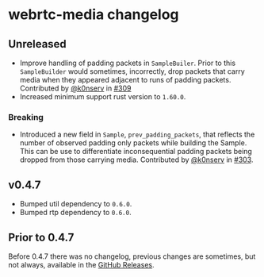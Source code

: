 # webrtc-media changelog

## Unreleased

* Improve handling of padding packets in `SampleBuiler`. Prior to this `SampleBuilder` would sometimes, incorrectly, drop packets that carry media when they appeared adjacent to runs of padding packets. Contributed by [@k0nserv](https://github.com/k0nserv) in [#309](https://github.com/webrtc-rs/webrtc/pull/309)
* Increased minimum support rust version to `1.60.0`.

### Breaking

* Introduced a new field in `Sample`, `prev_padding_packets`, that reflects the number of observed padding only packets while building the Sample. This can be use to differentiate inconsequential padding packets being dropped from those carrying media. Contributed by [@k0nserv](https://github.com/k0nserv) in [#303](https://github.com/webrtc-rs/webrtc/pull/303).

## v0.4.7

* Bumped util dependency to `0.6.0`.
* Bumped rtp dependency to `0.6.0`.


## Prior to 0.4.7

Before 0.4.7 there was no changelog, previous changes are sometimes, but not always, available in the [GitHub Releases](https://github.com/webrtc-rs/media/releases).
